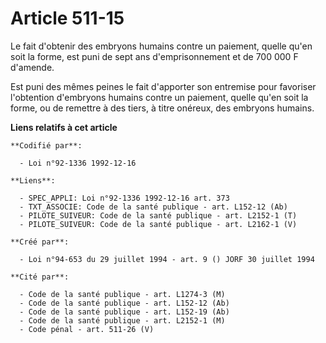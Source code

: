 # Article 511-15

Le fait d'obtenir des embryons humains contre un paiement, quelle qu'en soit la forme, est puni de sept ans d'emprisonnement
et de 700 000 F d'amende.

Est puni des mêmes peines le fait d'apporter son entremise pour favoriser l'obtention d'embryons humains contre un paiement,
quelle qu'en soit la forme, ou de remettre à des tiers, à titre onéreux, des embryons humains.

**Liens relatifs à cet article**

	**Codifié par**:

	  - Loi n°92-1336 1992-12-16

	**Liens**:

	  - SPEC_APPLI: Loi n°92-1336 1992-12-16 art. 373
	  - TXT_ASSOCIE: Code de la santé publique - art. L152-12 (Ab)
	  - PILOTE_SUIVEUR: Code de la santé publique - art. L2152-1 (T)
	  - PILOTE_SUIVEUR: Code de la santé publique - art. L2162-1 (V)

	**Créé par**:

	  - Loi n°94-653 du 29 juillet 1994 - art. 9 () JORF 30 juillet 1994

	**Cité par**:

	  - Code de la santé publique - art. L1274-3 (M)
	  - Code de la santé publique - art. L152-12 (Ab)
	  - Code de la santé publique - art. L152-19 (Ab)
	  - Code de la santé publique - art. L2152-1 (M)
	  - Code pénal - art. 511-26 (V)
